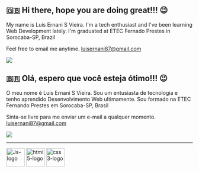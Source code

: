 ## 🇬🇧 Hi there, hope you are doing great!!! 😉

My name is Luís Ernani S Vieira.
I'm a tech enthusiast and I've been learning Web Development lately.
I'm graduated at ETEC Fernado Prestes in Sorocaba-SP, Brazil

Feel free to email me anytime.
luisernani87@gmail.com
<div>
    <a href="https://www.linkedin.com/in/luis-vieira-533ab09a/" target="_blank"><img src="https://img.shields.io/badge/-LinkedIn-%230077B5?style=for-the-badge&logo=linkedin&logoColor=white" target="_blank"></a>
</div>

## 🇧🇷 Olá, espero que você esteja ótimo!!! 😉

O meu nome é Luís Ernani S Vieira. Sou um entusiasta de tecnologia e tenho aprendido Desenvolvimento Web ultimamente. Sou formado na ETEC Fernando Prestes em Sorocaba-SP, Brasil

Sinta-se livre para me enviar um e-mail a qualquer momento.
luisernani87@gmail.com
<div>
    <a href="https://www.linkedin.com/in/luis-vieira-533ab09a/" target="_blank"><img src="https://img.shields.io/badge/-LinkedIn-%230077B5?style=for-the-badge&logo=linkedin&logoColor=white" target="_blank"></a>
</div>
<hr>
<div>
   <img alt="Js-logo" height="50" width="50" src="https://cdn.jsdelivr.net/gh/devicons/devicon/icons/javascript/javascript-original.svg" />
   <img alt="html5-logo" height="50" width="50" src="https://cdn.jsdelivr.net/gh/devicons/devicon/icons/html5/html5-original.svg" />
   <img alt="css3-logo" height="50" width="50" src="https://cdn.jsdelivr.net/gh/devicons/devicon/icons/css3/css3-original.svg" />
          
</div>
<br>
<div>
    <img href="[![Top Langs](https://github-readme-stats.vercel.app/api/top-langs/luisernanianuraghazra&layout=compact)](https://github.com/anuraghazra/github-readme-stats)"/>
</div>


